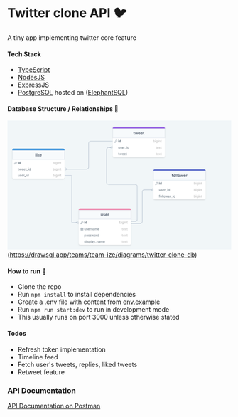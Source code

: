 # Twitter clone API 🐦

A tiny app implementing twitter core feature

#### Tech Stack

- [TypeScript](https://www.typescriptlang.org/)
- [NodesJS](https://nodejs.org/)
- [ExpressJS](https://expressjs.com/)
- [PostgreSQL](https://www.postgresql.org/) hosted on ([ElephantSQL](https://www.elephantsql.com/))

#### Database Structure / Relationships 💾

![Alt text](image.png)(https://drawsql.app/teams/team-ize/diagrams/twitter-clone-db)

#### How to run 🏃

- Clone the repo
- Run `npm install` to install dependencies
- Create a .env file with content from [env.example](env.example)
- Run `npm run start:dev` to run in development mode
- This usually runs on port 3000 unless otherwise stated

#### Todos

- Refresh token implementation
- Timeline feed
- Fetch user's tweets, replies, liked tweets
- Retweet feature

### API Documentation

[API Documentation on Postman](https://documenter.getpostman.com/view/7097316/2s9XxyPsdx#cec8e4d7-9722-45f5-9da0-374a8c165fe0)

